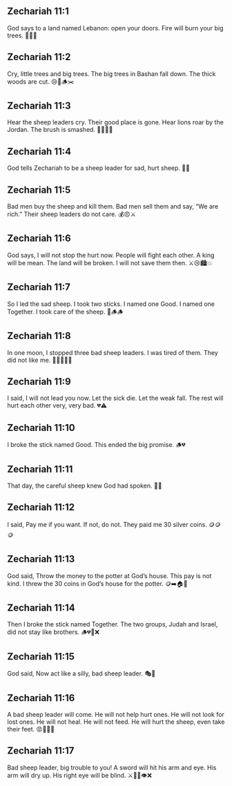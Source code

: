 ## Zechariah 11:1
God says to a land named Lebanon: open your doors. Fire will burn your big trees. 🚪🔥🌲
## Zechariah 11:2
Cry, little trees and big trees. The big trees in Bashan fall down. The thick woods are cut. 😢🌳🪵✂️
## Zechariah 11:3
Hear the sheep leaders cry. Their good place is gone. Hear lions roar by the Jordan. The brush is smashed. 🐑😭🦁🌿
## Zechariah 11:4
God tells Zechariah to be a sheep leader for sad, hurt sheep. 🐑👣
## Zechariah 11:5
Bad men buy the sheep and kill them. Bad men sell them and say, “We are rich.” Their sheep leaders do not care. 💰😠⚔️
## Zechariah 11:6
God says, I will not stop the hurt now. People will fight each other. A king will be mean. The land will be broken. I will not save them then. ⚔️😢🏙️💥
## Zechariah 11:7
So I led the sad sheep. I took two sticks. I named one Good. I named one Together. I took care of the sheep. 🐑🪵🪵
## Zechariah 11:8
In one moon, I stopped three bad sheep leaders. I was tired of them. They did not like me. 🌙➕➕➕🚫
## Zechariah 11:9
I said, I will not lead you now. Let the sick die. Let the weak fall. The rest will hurt each other very, very bad. 💔⚠️
## Zechariah 11:10
I broke the stick named Good. This ended the big promise. 🪵💔
## Zechariah 11:11
That day, the careful sheep knew God had spoken. 👀🙏
## Zechariah 11:12
I said, Pay me if you want. If not, do not. They paid me 30 silver coins. 🪙🪙🪙
## Zechariah 11:13
God said, Throw the money to the potter at God’s house. This pay is not kind. I threw the 30 coins in God’s house for the potter. 🪙➡️🏠🏺
## Zechariah 11:14
Then I broke the stick named Together. The two groups, Judah and Israel, did not stay like brothers. 🪵💔👬❌
## Zechariah 11:15
God said, Now act like a silly, bad sheep leader. 🎭🐑
## Zechariah 11:16
A bad sheep leader will come. He will not help hurt ones. He will not look for lost ones. He will not heal. He will not feed. He will hurt the sheep, even take their feet. 😡🐑❌🦶
## Zechariah 11:17
Bad sheep leader, big trouble to you! A sword will hit his arm and eye. His arm will dry up. His right eye will be blind. ⚔️💪❌👁️❌
